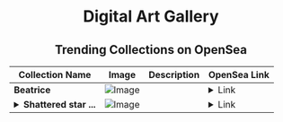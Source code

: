 <div align="center">

# Digital Art Gallery

## Trending Collections on OpenSea

| Collection Name                       | Image                                                                                     | Description                       | OpenSea Link                                                                                          |
|---------------------------------------|-------------------------------------------------------------------------------------------|-----------------------------------|--------------------------------------------------------------------------------------------------------|
| **Beatrice** | ![Image](https://i.seadn.io/s/raw/files/44bb8f79e37bb2fd512b571b5e6c4e93.jpg?w=500&auto=format?w=200&auto=format) |  | <details><summary>Link</summary>[Beatrice](https://opensea.io/collection/beatrice-7)</details> |
| **<details><summary>Shattered star ...</summary>Shattered star blockage</details>** | ![Image](https://i.seadn.io/s/raw/files/bf1a1925f551d0b388148749eccec9cf.png?w=500&auto=format?w=200&auto=format) |  | <details><summary>Link</summary>[Shattered star blockage](https://opensea.io/collection/shattered-star-blockage)</details> |

</div>